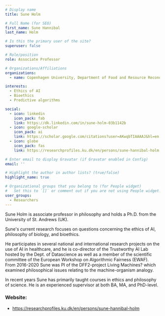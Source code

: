 ```yaml
---
# Display name
title: Sune Holm

# Full Name (for SEO)
first_name: Sune Hannibal
last_name: Holm

# Is this the primary user of the site?
superuser: false

# Role/position
role: Associate Professor

# Organizations/Affiliations
organizations:
  - name: Copenhagen University, Department of Food and Resource Reconomics, Section for Consumption, Bioethics and Governance

interests:
  - Ethics of AI
  - Bioethics
  - Predictive algorithms

social:
  - icon: linkedin
    icon_pack: fab
    link: https://dk.linkedin.com/in/sune-holm-03b1142b
  - icon: google-scholar
    icon_pack: ai
    link: https://scholar.google.com/citations?user=AKwqbTIAAAAJ&hl=en
  - icon: globe
    icon_pack: fas
    link: https://researchprofiles.ku.dk/en/persons/sune-hannibal-holm

# Enter email to display Gravatar (if Gravatar enabled in Config)
email: ''

# Highlight the author in author lists? (true/false)
highlight_name: true

# Organizational groups that you belong to (for People widget)
#   Set this to `[]` or comment out if you are not using People widget.
user_groups:
  - Researchers
---
```

Sune Holm is associate professor in philosophy and holds a Ph.D. from the University of St. Andrews (UK).

Sune's current research focuses on questions concerning the ethics of AI, philosophy of biology, and bioethics. 

He participates in several national and international research projects on the use of AI in healthcare, and he is co-director of the Trustworthy AI Lab hosted by the Dept. of Datascience as well as a member of the scientific committee of the European Workshop on Algorithmic Fairness (EWAF). From  2016-2020 Sune was PI of the DFF2-project Living Machines? which examined philosophical issues relating to the machine-organism analogy.

In recent years Sune has primarily taught courses in ethics and philosophy of science. He is an experienced supervisor at both BA, MA, and PhD-level.

### Website:
- https://researchprofiles.ku.dk/en/persons/sune-hannibal-holm
